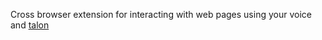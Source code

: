 Cross browser extension for interacting with web pages using your voice and [talon](https://talonvoice.com/)
